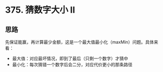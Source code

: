 # 375. 猜数字大小 II

## 思路

先保证能赢，再计算最少金额，这是一个最大值最小化（maxMin）问题。具体来看：

- 最大值：对应最坏情况，即到了最后（只剩一个数字）才猜中
- 最小化：每次猜错一个数字后会二分，对应代价更小的那条路径
